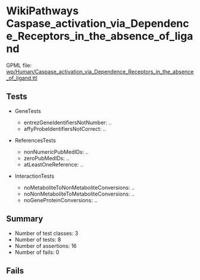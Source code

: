# WikiPathways Caspase_activation_via_Dependence_Receptors_in_the_absence_of_ligand

GPML file: [wp/Human/Caspase_activation_via_Dependence_Receptors_in_the_absence_of_ligand.ttl](../wp/Human/Caspase_activation_via_Dependence_Receptors_in_the_absence_of_ligand.ttl)

## Tests

* GeneTests
    * entrezGeneIdentifiersNotNumber: ..
    * affyProbeIdentifiersNotCorrect: ..

* ReferencesTests
    * nonNumericPubMedIDs: ..
    * zeroPubMedIDs: ..
    * atLeastOneReference: ..

* InteractionTests
    * noMetaboliteToNonMetaboliteConversions: ..
    * noNonMetaboliteToMetaboliteConversions: ..
    * noGeneProteinConversions: ..

## Summary

* Number of test classes: 3
* Number of tests: 8
* Number of assertions: 16
* Number of fails: 0

## Fails

